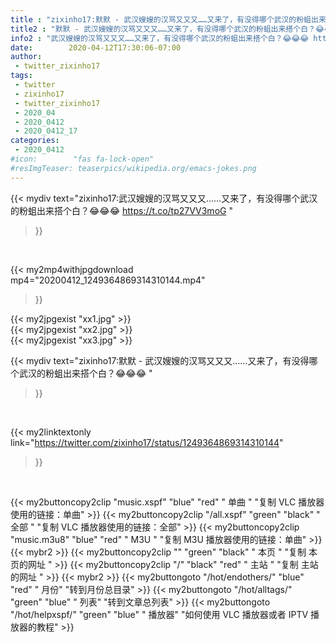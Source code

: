 ```yaml
---
title : "zixinho17:默默 - 武汉嫂嫂的汉骂又又又……又来了，有没得哪个武汉的粉蛆出来搭个白？😂😂😂 "
title2 : "默默 - 武汉嫂嫂的汉骂又又又……又来了，有没得哪个武汉的粉蛆出来搭个白？😂😂😂 "
info2 : "武汉嫂嫂的汉骂又又又……又来了，有没得哪个武汉的粉蛆出来搭个白？😂😂😂 https://t.co/tp27VV3moG "
date:        2020-04-12T17:30:06-07:00
author:
 - twitter_zixinho17
tags:
 - twitter
 - zixinho17
 - twitter_zixinho17
 - 2020_04
 - 2020_0412
 - 2020_0412_17
categories:
 - 2020_0412
#icon:        "fas fa-lock-open"
#resImgTeaser: teaserpics/wikipedia.org/emacs-jokes.png
---
```


{{< mydiv text="zixinho17:武汉嫂嫂的汉骂又又又……又来了，有没得哪个武汉的粉蛆出来搭个白？😂😂😂 https://t.co/tp27VV3moG "
>}}
<br>


{{< my2mp4withjpgdownload mp4="20200412_1249364869314310144.mp4"
>}}

{{< my2jpgexist "xx1.jpg" >}}<br>
{{< my2jpgexist "xx2.jpg" >}}<br>
{{< my2jpgexist "xx3.jpg" >}}<br>



{{< mydiv text="zixinho17:默默 - 武汉嫂嫂的汉骂又又又……又来了，有没得哪个武汉的粉蛆出来搭个白？😂😂😂 "
>}}
<br>

{{< my2linktextonly link="https://twitter.com/zixinho17/status/1249364869314310144"
>}}


<br>

{{< my2buttoncopy2clip "music.xspf"        "blue"   "red"    " 单曲 "  "复制 VLC 播放器使用的链接：单曲" >}} {{< my2buttoncopy2clip "/all.xspf"         "green"  "black"  " 全部 "  "复制 VLC 播放器使用的链接：全部" >}} {{< my2buttoncopy2clip "music.m3u8"        "blue"   "red"    " M3U  "    "复制 M3U 播放器使用的链接：单曲" >}} {{< mybr2 >}} {{< my2buttoncopy2clip ""                  "green"  "black"  " 本页 "    "复制 本页的网址 " >}} {{< my2buttoncopy2clip "/"                 "black"  "red"    " 主站 "    "复制 主站的网址 " >}} {{< mybr2 >}} {{< my2buttongoto      "/hot/endothers/"   "blue"   "red"    " 月份"   "转到月份总目录" >}} {{< my2buttongoto      "/hot/alltags/"     "green"  "blue"   " 列表"   "转到文章总列表" >}} {{< my2buttongoto      "/hot/helpxspf/"    "green"  "blue"   " 播放器" "如何使用 VLC 播放器或者 IPTV 播放器的教程" >}} 
